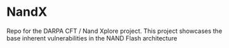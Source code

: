 NandX
=====

Repo for the DARPA CFT / Nand Xplore project. This project showcases the base inherent vulnerabilities in the NAND Flash architecture